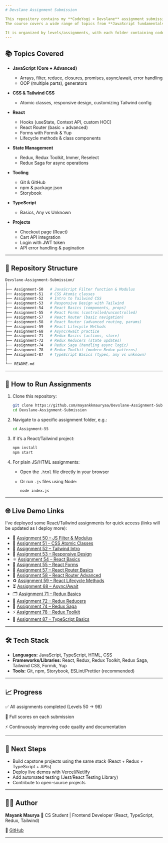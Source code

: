 ```yaml
---
# Devslane Assignment Submission

This repository contains my **CodeYogi × Devslane** assignment submissions.
The course covers a wide range of topics from **JavaScript fundamentals** to **React, Redux, TypeScript, Tailwind CSS, and advanced frontend concepts**.

It is organized by levels/assignments, with each folder containing code, notes, or practice related to that level.
---
```


## 📚 Topics Covered

- **JavaScript (Core + Advanced)**

  - Arrays, filter, reduce, closures, promises, async/await, error handling
  - OOP (multiple parts), generators

- **CSS & Tailwind CSS**

  - Atomic classes, responsive design, customizing Tailwind config

- **React**

  - Hooks (useState, Context API, custom HOC)
  - React Router (basic + advanced)
  - Forms with Formik & Yup
  - Lifecycle methods & class components

- **State Management**

  - Redux, Redux Toolkit, Immer, Reselect
  - Redux Saga for async operations

- **Tooling**

  - Git & GitHub
  - npm & package.json
  - Storybook

- **TypeScript**

  - Basics, Any vs Unknown

- **Projects**

  - Checkout page (React)
  - Cart API integration
  - Login with JWT token
  - API error handling & pagination

---

## 📂 Repository Structure

```bash
Devslane-Assignment-Submission/
│
├── Assignment-50   # JavaScript Filter function & Modulus
├── Assignment-51   # CSS Atomic classes
├── Assignment-52   # Intro to Tailwind CSS
├── Assignment-53   # Responsive Design with Tailwind
├── Assignment-54   # React Basics (components, props)
├── Assignment-55   # React Forms (controlled/uncontrolled)
├── Assignment-57   # React Router (basic navigation)
├── Assignment-58   # React Router (advanced routing, params)
├── Assignment-59   # React Lifecycle Methods
├── Assignment-68   # Async/Await practice
├── Assignment-71   # Redux Basics (actions, store)
├── Assignment-72   # Redux Reducers (state updates)
├── Assignment-74   # Redux Saga (handling async logic)
├── Assignment-78   # Redux Toolkit (modern Redux patterns)
├── Assignment-87   # TypeScript Basics (types, any vs unknown)
│
└── README.md

```

---

## 🚀 How to Run Assignments

1. Clone this repository:

   ```bash
   git clone https://github.com/mayankkmauryaa/Devslane-Assignment-Submission.git
   cd Devslane-Assignment-Submission
   ```

2. Navigate to a specific assignment folder, e.g.:

   ```bash
   cd Assignment-55
   ```

3. If it’s a React/Tailwind project:

   ```bash
   npm install
   npm start
   ```

4. For plain JS/HTML assignments:

   - Open the `.html` file directly in your browser
   - Or run `.js` files using Node:

     ```bash
     node index.js
     ```

---

## 🌐 Live Demo Links

I’ve deployed some React/Tailwind assignments for quick access (links will be updated as I deploy more):

- 🔢 [Assignment 50 – JS Filter & Modulus](https://your-live-demo-link.com)
- 🎨 [Assignment 51 – CSS Atomic Classes](https://your-live-demo-link.com)
- 🌈 [Assignment 52 – Tailwind Intro](https://your-live-demo-link.com)
- 📱 [Assignment 53 – Responsive Design](https://your-live-demo-link.com)
- ⚛️ [Assignment 54 – React Basics](https://your-live-demo-link.com)
- 📝 [Assignment 55 – React Forms](https://your-live-demo-link.com)
- 🧭 [Assignment 57 – React Router Basics](https://your-live-demo-link.com)
- 🔀 [Assignment 58 – React Router Advanced](https://your-live-demo-link.com)
- ♻️ [Assignment 59 – React Lifecycle Methods](https://your-live-demo-link.com)
- ⏳ [Assignment 68 – Async/Await](https://your-live-demo-link.com)
- 🗂 [Assignment 71 – Redux Basics](https://your-live-demo-link.com)
- 🧩 [Assignment 72 – Redux Reducers](https://your-live-demo-link.com)
- 📡 [Assignment 74 – Redux Saga](https://your-live-demo-link.com)
- ⚡ [Assignment 78 – Redux Toolkit](https://your-live-demo-link.com)
- 🔐 [Assignment 87 – TypeScript Basics](https://your-live-demo-link.com)

---

## 🛠 Tech Stack

- **Languages:** JavaScript, TypeScript, HTML, CSS
- **Frameworks/Libraries:** React, Redux, Redux Toolkit, Redux Saga, Tailwind CSS, Formik, Yup
- **Tools:** Git, npm, Storybook, ESLint/Prettier (recommended)

---

## 📈 Progress

✅ All assignments completed (Levels 50 → 98)

💯 Full scores on each submission

⚡ Continuously improving code quality and documentation

---

## 🌟 Next Steps

- Build capstone projects using the same stack (React + Redux + TypeScript + APIs)
- Deploy live demos with Vercel/Netlify
- Add automated testing (Jest/React Testing Library)
- Contribute to open-source projects

---

## 👨‍💻 Author

**Mayank Maurya**
📌 CS Student | Frontend Developer (React, TypeScript, Redux, Tailwind)

🔗 [GitHub](https://github.com/mayankkmauryaa)

---
